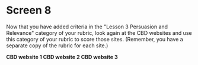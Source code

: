 # Screen 8

Now that you have added criteria in the "Lesson 3 Persuasion and Relevance" category of your rubric, look again at the CBD websites and use this category of your rubric to score those sites. (Remember, you have a separate copy of the rubric for each site.)

**CBD website 1      CBD website 2       CBD website 3**
<!--needs link(s)!-->